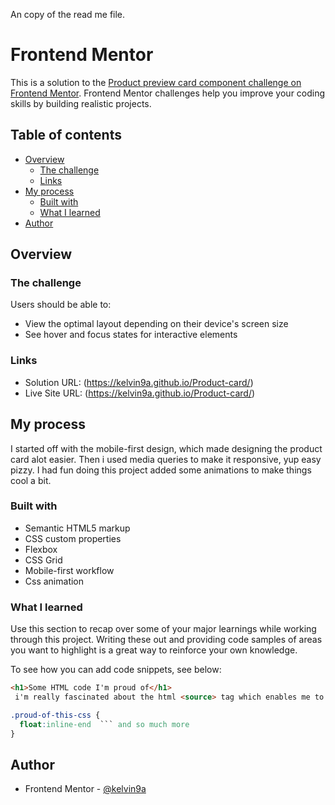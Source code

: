 An copy of the read me file.
# Frontend Mentor 
This is a solution to the [Product preview card component challenge on Frontend Mentor](https://www.frontendmentor.io/challenges/product-preview-card-component-GO7UmttRfa). Frontend Mentor challenges help you improve your coding skills by building realistic projects. 

## Table of contents

- [Overview](#overview)
  - [The challenge](#the-challenge)
  - [Links](#links)
- [My process](#my-process)
  - [Built with](#built-with)
  - [What I learned](#what-i-learned)
- [Author](#author)


## Overview

### The challenge

Users should be able to:

- View the optimal layout depending on their device's screen size
- See hover and focus states for interactive elements

### Links

- Solution URL: (https://kelvin9a.github.io/Product-card/)
- Live Site URL: (https://kelvin9a.github.io/Product-card/)

## My process
 I started off with the mobile-first design, which made designing the product card alot easier. Then i used media queries to make it responsive, yup easy pizzy. I had fun doing this project added some animations to make things cool a bit.

### Built with

- Semantic HTML5 markup
- CSS custom properties
- Flexbox
- CSS Grid
- Mobile-first workflow
- Css animation


### What I learned

Use this section to recap over some of your major learnings while working through this project. Writing these out and providing code samples of areas you want to highlight is a great way to reinforce your own knowledge.

To see how you can add code snippets, see below:

```html
<h1>Some HTML code I'm proud of</h1>
 i'm really fascinated about the html <source> tag which enables me to use and switch multiple images
```
```css
.proud-of-this-css {
  float:inline-end  ``` and so much more
}
```

## Author
- Frontend Mentor - [@kelvin9a](https://www.frontendmentor.io/profile/kelvin9a)


